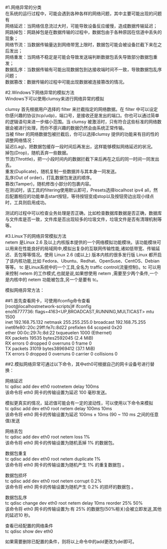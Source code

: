 #1.网络异常的分类  
在系统的运行过程中，可能会遇到各种各样的网络问题，其中主要可能出现的问题有  
网络延迟：当网络信息流过大时，可能导致设备反应缓慢，造成数据传输延迟；  
网路掉包：网路掉包是在数据传输的过程中，数据包由于各种原因在信道中丢失的现象；  
网络节流：当数据传输量达到网络带宽上限时，数据包可能会被设备拦截下来在之后发出；  
网络重发：当网络不稳定是可能会导致发送端判断数据包丢失导致部分数据包重发；  
数据乱序：当数据传输有可能出现数据包到达接收端时间不一致，导致数据包乱序问题；  
数据篡改：数据传输的过程中可能出现数据被连接篡改的情况。  

#2.Windows下网络异常的模拟方法  
Windows下可以使用clumsy来进行网络异常的模拟  

clumsy 首先根据用户选择的 filter 来拦截指定的网络数据。在 filter 中可以设定你感兴趣的协议(tcp/udp)，端口号，是接收还是发出的端口。你也可以通过简单的逻辑语句来进一步缩小范围。当 clumsy 被激活时，只有符合这些标准的网络数据会被进行处理，而你不感兴趣的数据仍然会由系统正常传输。  
当被 filter 的网络数据包被拦截后，你可以选择clumsy 提供的功能来有目的性的调整网络情况：    
延迟(Lag)，把数据包缓存一段时间后再发出，这样能够模拟网络延迟的状况。  
掉包(Drop)，随机丢弃一些数据。  
节流(Throttle)，把一小段时间内的数据拦截下来后再在之后的同一时间一同发出去。  
重发(Duplicate)，随机复制一些数据并与其本身一同发送。  
乱序(Out of order)，打乱数据包发送的顺序。  
篡改(Tamper)，随机修改小部分的包裹内容。  
在测试时，该工具的filtering使用默认即可，Presets选择localhost ipv4 all，然后配置相应的功能单击start按钮，等待按钮变成stop以及按钮旁边出现小绿点时，工具则启用成功。  

测试的过程中可以检查业务处理是否正确，比如检查数据库数据是否正确，数据库与文件库是否一致，文件库是否出现较多的垃圾文件，垃圾文件是否有清理机制等等。

#3.Linux下的网络异常模拟方法  
netem 是Linux 2.6 及以上内核版本提供的一个网络模拟功能模块。该功能模块可以用来在性能良好的局域网中,模拟出复杂的互联网传输性能,诸如低带宽、传输延迟、丢包等等情况。使用 Linux 2.6 (或以上) 版本内核的很多发行版 Linux 都开启了该内核功能,比如 Fedora、Ubuntu、Redhat、OpenSuse、CentOS、Debian 等等。 tc 是Linux系统中的一个工具,全名为 traffic control(流量控制)。tc 可以用来控制 netem 的工作模式,也就是说,如果想使用 netem ,需要至少两个条件,一个是内核中的 netem 功能被包含,另一个是要有 tc。  

模拟网络异常方法：  

##1.首先查看网卡，可使用ifconfig命令查看  
[root@localhostnetwork-scripts]# ifconfig  
eno16777736: flags=4163<UP,BROADCAST,RUNNING,MULTICAST>  mtu 1500  
inet 192.168.75.132 netmask 255.255.255.0  broadcast 192.168.75.255  
inet6fe80::20c:29ff:fe7c:8d22  prefixlen 64  scopeid 0x20<link>  
ether 00:0c:29:7c:8d:22 txqueuelen 1000  (Ethernet)  
RX packets 19535  bytes2592045 (2.4 MiB)  
RX errors 0  dropped 0 overruns 0  frame 0  
TX packets 31019  bytes38969412 (37.1 MiB)  
TX errors 0  dropped 0 overruns 0 carrier 0  collisions 0  

##2.模拟网络异常可通过以下命令，其中eth0可根据自己的网卡设备号进行替换：  

网络延迟  
  tc qdisc add dev eth0 rootnetem delay 100ms  
  该命令将 eth0 网卡的传输设置为延迟 100 毫秒发送。  

模拟更真实的情况，延迟值可能会有一定的波动性，可以使用以下命令来模拟  
  tc qdisc add dev eth0 root netem delay 100ms 10ms  
  该命令将 eth0 网卡的传输设置为延迟 100ms ± 10ms (90 ~ 110 ms 之间的任意值)发送  

网络丢包  
  tc qdisc add dev eth0 root netem loss 1%  
  该命令将 eth0 网卡的传输设置为随机丢掉 1% 的数据包。  
 
数据包重复  
  tc qdisc add dev eth0 root netem duplicate 1%  
  该命令将 eth0 网卡的传输设置为随机产生 1% 的重复数据包 。  

数据包损坏  
  tc qdisc add dev eth0 root netem corrupt 0.2%  
  该命令将 eth0 网卡的传输设置为随机产生 0.2% 的损坏的数据包 。  

数据包乱序  
  tc qdisc change dev eth0 root netem delay 10ms reorder 25% 50%  
  该命令将 eth0 网卡的传输设置为:有 25% 的数据包(50%相关)会被立即发送,其他的延迟10 秒。  

查看已经配置的网络条件  
  tc qdisc show dev eth0  

如果需要删除已配置的条件，则将以上命令中的add更改为del即可。  
